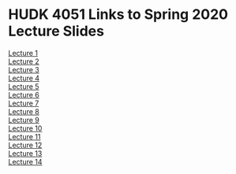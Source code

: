 # HUDK 4051 Links to Spring 2020 Lecture Slides

[Lecture 1](https://github.com/la-process-and-theory/lecture-slides/blob/master/HUDK4051-L1-Introduction.pdf)  
[Lecture 2](https://github.com/la-process-and-theory/lecture-slides/blob/master/HUDK4051-L2-SQL.pdf)  
[Lecture 3](https://github.com/la-process-and-theory/lecture-slides/blob/master/HUDK4051-L3-matching-recommender.pdf)  
[Lecture 4]()  
[Lecture 5](https://github.com/la-process-and-theory/lecture-slides/blob/master/HUDK4051-L5-SNA.pdf)  
[Lecture 6](https://github.com/la-process-and-theory/lecture-slides/blob/master/HUDK4051-L6-prediction.pdf)  
[Lecture 7](https://github.com/la-process-and-theory/lecture-slides/blob/master/HUDK4051-L7-Neural%20Nets.pdf)  
[Lecture 8]()  
[Lecture 9]()  
[Lecture 10]()  
[Lecture 11]()  
[Lecture 12]()  
[Lecture 13]()  
[Lecture 14]()
